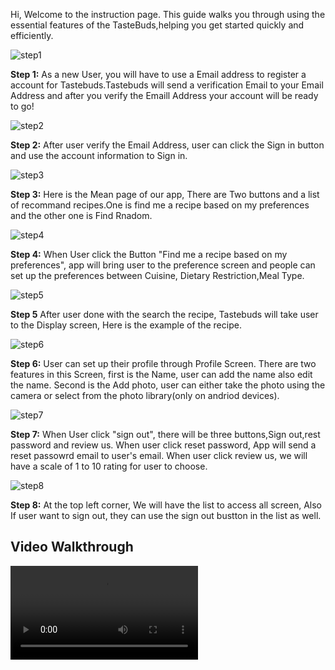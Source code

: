 Hi,
Welcome to the instruction page.
This guide walks you through using the essential features of the TasteBuds,helping you get started quickly and efficiently.


![step1](img/step1.png)

**Step 1:** As a new User, you will have to use a Email address to register a account for Tastebuds.Tastebuds will send a verification Email to your Email Address and after you verify the Emaill Address your account will be ready to go!

![step2](img/step2.png)


**Step 2:** After user verify the Email Address, user can click the Sign in button and use the account information to Sign in.


![step3](img/step3.png)

**Step 3:** Here is the Mean page of our app, There are Two buttons and a list of recommand recipes.One is find me a recipe based on my preferences and the other one is Find Rnadom.

![step4](img/step4.png)


**Step 4:** When User click the Button "Find me a recipe based on my preferences", app will bring user to the preference screen and people can set up the preferences between Cuisine, Dietary Restriction,Meal Type.

![step5](img/step5.png)


**Step 5** After user done with the search the recipe, Tastebuds will take user to the Display screen, Here is the example of the recipe.

![step6](img/step6.png)

**Step 6:** User can set up their profile through Profile Screen. There are two features in this Screen, first is the Name, user can add the name also edit the name. Second is the Add photo, user can either take the photo using the camera or select from the photo library(only on andriod devices).

![step7](img/step8.png) 


**Step 7:** When User click "sign out", there will be three buttons,Sign out,rest password and review us. When user click reset password, App will send a reset passowrd email to user's email. When user click review us, we will have a scale of 1 to 10 rating for user to choose.

![step8](img/step7.png)

**Step 8:** At the top left corner, We will have the list to access all screen, Also If user want to sign out, they can use the sign out bustton in the list as well.

## Video Walkthrough

![type:video](videos/walkthrough.mp4)